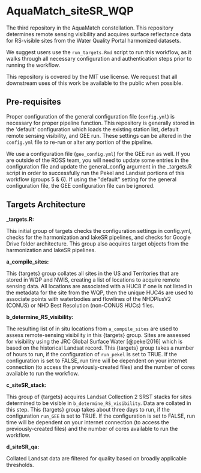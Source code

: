 # AquaMatch_siteSR_WQP

The third repository in the AquaMatch constellation. This repository determines remote sensing visibility and acquires surface reflectance data for RS-visible sites from the Water Quality Portal harmonized datasets.

We suggest users use the `run_targets.Rmd` script to run this workflow, as it walks through all necessary configuration and authentication steps prior to running the workflow.

This repository is covered by the MIT use license. We request that all downstream uses of this work be available to the public when possible.

## Pre-requisites

Proper configuration of the general configuration file (`config.yml`) is necessary for proper pipeline function. This repository is generally stored in the 'default' configuration which loads the existing station list, default remote sensing visibility, and GEE run. These settings can be altered in the `config.yml` file to re-run or alter any portion of the pipeline.

We use a configuration file (`gee_config.yml`) for the GEE run as well. If you are outside of the ROSS team, you will need to update some entries in the configuration file and update the general_config argument in the \_targets.R script in order to successfully run the Pekel and Landsat portions of this workflow (groups 5 & 6). If using the "default" setting for the general configuration file, the GEE configuration file can be ignored.

## Targets Architecture

**\_targets.R:**

This initial group of targets checks the configuration settings in config.yml, checks for the harmonization and lakeSR pipelines, and checks for Google Drive folder architecture. This group also acquires target objects from the harmonization and lakeSR pipelines.

**a_compile_sites:**

This {targets} group collates all sites in the US and Territories that are stored in WQP and NWIS, creating a list of locations to acquire remote sensing data. All locations are associated with a HUC8 if one is not listed in the metadata for the site from the WQP, then the unique HUC4s are used to associate points with waterbodies and flowlines of the NHDPlusV2 (CONUS) or NHD Best Resolution (non-CONUS HUCs) files.

**b_determine_RS_visibility:**

The resulting list of in situ locations from `a_compile_sites` are used to assess remote-sensing visibility in this {targets} group. Sites are assessed for visibility using the JRC Global Surface Water [@pekel2016] which is based on the historical Landsat record. This {targets} group takes a number of hours to run, if the configuration of `run_pekel` is set to TRUE. If the configuration is set to FALSE, run time will be dependent on your internet connection (to access the previously-created files) and the number of cores available to run the workflow.

**c_siteSR_stack:**

This group of {targets} acquires Landsat Collection 2 SRST stacks for sites determined to be visible in `b_determine_RS_visibility`. Data are collated in this step. This {targets} group takes about three days to run, if the configuration `run_GEE` is set to TRUE. If the configuration is set to FALSE, run time will be dependent on your internet connection (to access the previously-created files) and the number of cores available to run the workflow.

**d_siteSR_qa:**

Collated Landsat data are filtered for quality based on broadly applicable thresholds.
